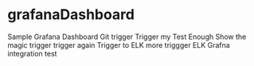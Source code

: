 # grafanaDashboard
Sample Grafana Dashboard
Git trigger
Trigger my Test
Enough
Show the magic
trigger
trigger again
Trigger to ELK
more triggger
ELK Grafna integration test
